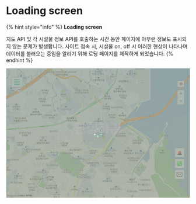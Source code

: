 # Loading screen

{% hint style="info" %}
**Loading screen**

지도 API 및 각 시설물 정보 API를 호출하는 시간 동안 페이지에 아무런 정보도 표시되지 않는 문제가 발생합니다. 사이트 접속 시, 시설물 on, off 시 이러한 현상이 나타나며 데이터를 불러오는 중임을 알리기 위해 로딩 페이지를 제작하게 되었습니다.
{% endhint %}

![](<../../../.gitbook/assets/image (15).png>)
